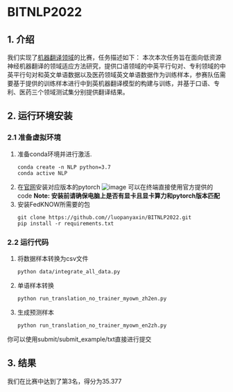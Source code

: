 # BITNLP2022
## 1. 介绍
我们实现了[机器翻译领域](https://www.datafountain.cn/competitions/543)的比赛，任务描述如下：
本次本次任务旨在面向低资源神经机器翻译的领域适应方法研究，提供口语领域的中英平行句对、专利领域的中英平行句对和英文单语数据以及医药领域英文单语数据作为训练样本，参赛队伍需要基于提供的训练样本进行中到英机器翻译模型的构建与训练，并基于口语、专利、医药三个领域测试集分别提供翻译结果。
## 2. 运行环境安装
### 2.1 准备虚拟环境 ###
1. 准备conda环境并进行激活.
	```shell
	conda create -n NLP python=3.7
	conda active NLP
	```
2. 在[官网](https://pytorch.org/)安装对应版本的pytorch
![image](https://p3-juejin.byteimg.com/tos-cn-i-k3u1fbpfcp/ec360791671f4a4ab322eb4e71cc9e62~tplv-k3u1fbpfcp-zoom-1.image)
可以在终端直接使用官方提供的code
   **Note:  安装前请确保电脑上是否有显卡且显卡算力和pytorch版本匹配**
3.  安装FedKNOW所需要的包
	```shell
	git clone https://github.com//luopanyaxin/BITNLP2022.git
	pip install -r requirements.txt
	```
### 2.2 运行代码
1. 将数据样本转换为csv文件
	```shell
	python data/integrate_all_data.py
	```
2. 单语样本转换
	```shell
	python run_translation_no_trainer_myown_zh2en.py
	```
3. 生成预测样本
	```shell
	python run_translation_no_trainer_myown_en2zh.py
	```
你可以使用submit/submit_example/txt直接进行提交
## 3. 结果
我们在比赛中达到了第3名，得分为35.377